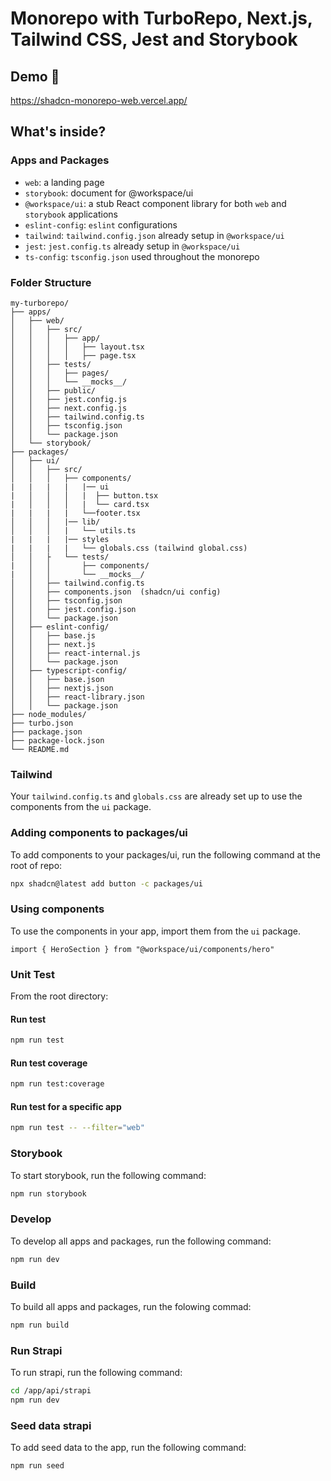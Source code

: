 # Monorepo with TurboRepo, Next.js, Tailwind CSS, Jest and Storybook

## Demo 👀

https://shadcn-monorepo-web.vercel.app/

## What's inside?

### Apps and Packages
- `web`: a landing page 
- `storybook`: document for @workspace/ui
- `@workspace/ui`: a stub React component library for both `web` and `storybook` applications
- `eslint-config`: `eslint` configurations
- `tailwind`: `tailwind.config.json` already setup in `@workspace/ui`
- `jest`: `jest.config.ts` already setup in `@workspace/ui`
- `ts-config`: `tsconfig.json` used throughout the monorepo

### Folder Structure

```
my-turborepo/
├── apps/
│   ├── web/
│   │   ├── src/
│   │   │   ├── app/
│   │   │   │   ├── layout.tsx
│   │   │   │   ├── page.tsx
│   │   ├── tests/
│   │   │   ├── pages/
│   │   │   └── __mocks__/
│   │   ├── public/
│   │   ├── jest.config.js
│   │   ├── next.config.js
│   │   ├── tailwind.config.ts
│   │   ├── tsconfig.json
│   │   └── package.json
│   └── storybook/  
├── packages/
│   ├── ui/
│   │   ├── src/
│   │   │   ├── components/  
|   |   |   |   |── ui
|   │   │   │   |  ├── button.tsx
|   │   │   │   |  └── card.tsx
|   |   |   |   └──footer.tsx
│   │   │   |── lib/
│   │   │   |   └── utils.ts
|   |   |   |── styles
|   |   |   |   └── globals.css (tailwind global.css)
│   │   ├   └── tests/
|   │   │       ├── components/
|   │   │       └── __mocks__/
│   │   ├── tailwind.config.ts
│   │   ├── components.json  (shadcn/ui config)
│   │   ├── tsconfig.json
│   │   ├── jest.config.json
│   │   └── package.json
│   ├── eslint-config/
│   │   ├── base.js
│   │   ├── next.js
│   │   ├── react-internal.js
│   │   └── package.json
│   ├── typescript-config/
│   │   ├── base.json
│   │   ├── nextjs.json
│   │   ├── react-library.json
│   │   └── package.json
├── node_modules/
├── turbo.json
├── package.json
├── package-lock.json
└── README.md
```

### Tailwind

Your `tailwind.config.ts` and `globals.css` are already set up to use the components from the `ui` package.

### Adding components to packages/ui

To add components to your packages/ui, run the following command at the root of repo:

```bash
npx shadcn@latest add button -c packages/ui
```

### Using components

To use the components in your app, import them from the `ui` package.

```tsx
import { HeroSection } from "@workspace/ui/components/hero"
```

### Unit Test 
From the root directory: 

#### Run test

```bash
npm run test
```

#### Run test coverage

```bash
npm run test:coverage
```

#### Run test for a specific app

```bash
npm run test -- --filter="web"
```

### Storybook
To start storybook, run the following command:

```bash
npm run storybook
```

### Develop 
To develop all apps and packages, run the following command:

```bash
npm run dev
```

### Build
To build all apps and packages, run the folowing commad: 

```bash
npm run build
```

### Run Strapi
To run strapi, run the following command:
```bash
cd /app/api/strapi
npm run dev
```

### Seed data strapi
To add seed data to the app, run the following command:
```bash
npm run seed
```